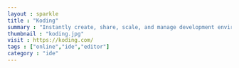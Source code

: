 ```yaml
---
layout : sparkle
title : "Koding"
summary : "Instantly create, share, scale, and manage development environments."
thumbnail : "koding.jpg"
visit : https://koding.com/
tags : ["online","ide","editor"]
category : "ide"
---
```

